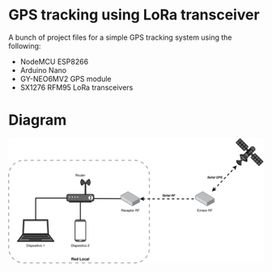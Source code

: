 # GPS tracking using LoRa transceiver
A bunch of project files for a simple GPS tracking system
using the following:

- NodeMCU ESP8266
- Arduino Nano
- GY-NEO6MV2 GPS module
- SX1276 RFM95 LoRa transceivers

# Diagram
![diag](img/diag0.png) 
